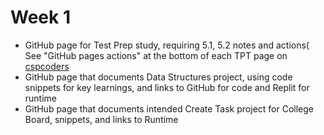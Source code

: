 # Week 1
* GitHub page for Test Prep study, requiring 5.1, 5.2 notes and actions( See "GitHub pages actions" at the bottom of each TPT page on [cspcoders](https://cspcoders.nighthawkcodingsociety.com/)
* GitHub page that documents Data Structures project, using code snippets for key learnings, and links to  GitHub for code and Replit for runtime
* GitHub page that documents intended Create Task project for College Board, snippets, and links to Runtime
